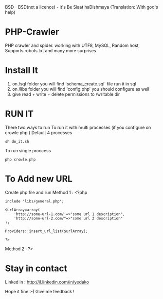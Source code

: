 BSD - BSD(not a licence) - it's Be Siaat haDishmaya (Translation: With god's help)

PHP-Crawler
===========

PHP crawler and spider. working with UTF8, MySQL, Random host, Supports robots.txt and many more surprises 


Install It
==========

1. on /sql folder you will find 'schema_create.sql' file run it in sql
2. on /libs folder you will find  'config.php' you should configure as well
3. give read + write + delete permissions to /writable dir

RUN IT
======

There two ways to run 
To run it with multi processes (if you configure on crowle.php ) Default 4 processes

	sh do_it.sh 

To run single proccess 
	
	php crowle.php

To Add new URL
==============
Create php file and run
Method 1 :
	<?php
	
	include 'libs/general.php';
	
	$urlArray=array(
		'http://some-url-1.com/'=>"some url 1 description",
		'http://some-url-2.com/"=>"some url 2 description"
	);
	
	Providers::insert_url_list($urlArray);
	
	?>

Method 2 :
	<?php	
		include 'libs/general.php';
		$temp = Providers::get_or_create_url_by_url("http://some-url-1.com/");
		$temp = Providers::get_or_create_url_by_url("http://some-url-2.com/");
	?>
?>

Stay in contact
===============

Linked in : http://il.linkedin.com/in/yedako


Hope it fine :-)
Give me feedback !
